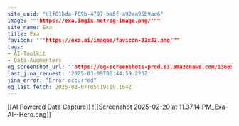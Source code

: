 ```yaml
---
site_uuid: "d1f01bda-f89b-4797-ba6f-a92aa95b9ae6"
image: ""'https://exa.imgix.net/og-image.png/'""
site_name: Exa
title: Exa
favicon: ""'https://exa.ai/images/favicon-32x32.png'""
tags:
- AI-Toolkit
- Data-Augmenters
og_screenshot_url: ""https://og-screenshots-prod.s3.amazonaws.com/1366x768/80/false/4e5366f94fed9021301ddf674365632a0491e9a5a181856fc740a8c1d911a4d8.jpeg""
last_jina_request: '2025-03-09T06:44:59.223Z'
jina_error: "Error occurred"
og_last_fetch: 2025-03-07T05:19:19.164Z
---
```

[[AI Powered Data Capture]]
![[Screenshot 2025-02-20 at 11.37.14 PM_Exa-AI--Hero.png]]
